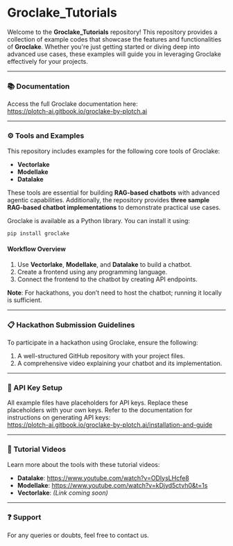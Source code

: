 # Groclake_Tutorials

Welcome to the **Groclake_Tutorials** repository! This repository provides a collection of example codes that showcase the features and functionalities of **Groclake**. Whether you're just getting started or diving deep into advanced use cases, these examples will guide you in leveraging Groclake effectively for your projects.

---

### 📚 Documentation
Access the full Groclake documentation here:  
https://plotch-ai.gitbook.io/groclake-by-plotch.ai

---

### ⚙️ Tools and Examples
This repository includes examples for the following core tools of Groclake:
- **Vectorlake**
- **Modellake**
- **Datalake**

These tools are essential for building **RAG-based chatbots** with advanced agentic capabilities. Additionally, the repository provides **three sample RAG-based chatbot implementations** to demonstrate practical use cases.

Groclake is available as a Python library. You can install it using:
```bash
pip install groclake
```

#### Workflow Overview
1. Use **Vectorlake**, **Modellake**, and **Datalake** to build a chatbot.
2. Create a frontend using any programming language.
3. Connect the frontend to the chatbot by creating API endpoints.

**Note**: For hackathons, you don’t need to host the chatbot; running it locally is sufficient.

---

### 📋 Hackathon Submission Guidelines
To participate in a hackathon using Groclake, ensure the following:
1. A well-structured GitHub repository with your project files.
2. A comprehensive video explaining your chatbot and its implementation.

---

### 🔑 API Key Setup
All example files have placeholders for API keys. Replace these placeholders with your own keys. Refer to the documentation for instructions on generating API keys:  
https://plotch-ai.gitbook.io/groclake-by-plotch.ai/installation-and-guide

---

### 🎥 Tutorial Videos
Learn more about the tools with these tutorial videos:
- **Datalake**: https://www.youtube.com/watch?v=ODIysLHcfe8
- **Modellake**: https://www.youtube.com/watch?v=kDjyd5ctvh0&t=1s
- **Vectorlake**: *(Link coming soon)*

---

### ❓ Support
For any queries or doubts, feel free to contact us.
```
